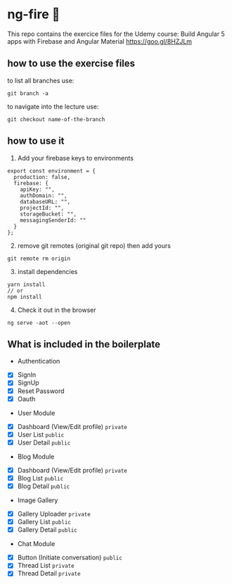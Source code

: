 # ng-fire :metal:

This repo contains the exercice files for the Udemy course: 
Build Angular 5 apps with Firebase and Angular Material 
https://goo.gl/8HZJLm


## how to use the exercise files

to list all branches use:
```
git branch -a
```

to navigate into the lecture use:
```
git checkout name-of-the-branch
```

## how to use it

1. Add your firebase keys to environments
```
export const environment = {
  production: false,
  firebase: {
    apiKey: "",
    authDomain: "",
    databaseURL: "",
    projectId: "",
    storageBucket: "",
    messagingSenderId: ""
  }
};
```

2. remove git remotes (original git repo) then add yours
```
git remote rm origin
```

3. install dependencies
```
yarn install
// or
npm install
```

4. Check it out in the browser
```
ng serve -aot --open
```

## What is included in the boilerplate

* Authentication
- [x] SignIn
- [x] SignUp
- [x] Reset Password
- [x] Oauth

* User Module
- [x] Dashboard (View/Edit profile) `private`
- [x] User List `public`
- [x] User Detail `public`

* Blog Module
- [x] Dashboard (View/Edit profile) `private`
- [x] Blog List `public`
- [x] Blog Detail `public`

* Image Gallery
- [x] Gallery Uploader `private`
- [x] Gallery List `public`
- [x] Gallery Detail `public`

* Chat Module
- [x] Button (Initiate conversation) `public`
- [x] Thread List `private`
- [x] Thread Detail `private`